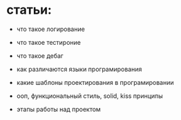 # статьи:

- что такое логирование
  
- что такое тестироние
  
- что такое дебаг
  
- как различаются языки програмирования
  
- какие шаблоны проектирования в програмировании
  
- ооп, функциональный стиль, solid, kiss принципы
  
- этапы работы над проектом 

